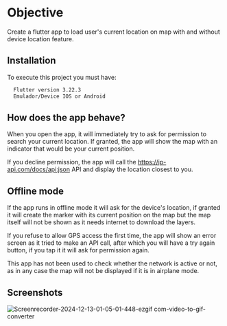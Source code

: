 


# Objective

Create a flutter app to load user's current location on map with and without device location feature.

## Installation

To execute this project you must have:

```bash
  Flutter version 3.22.3
  Emulador/Device IOS or Android
```

## How does the app behave?

When you open the app, it will immediately try to ask for permission to search your current location. If granted, the app will show the map with an indicator that would be your current position.

If you decline permission, the app will call the https://ip-api.com/docs/api:json API and display the location closest to you.

## Offline mode

If the app runs in offline mode it will ask for the device's location, if granted it will create the marker with its current position on the map but the map itself will not be shown as it needs internet to download the layers.

If you refuse to allow GPS access the first time, the app will show an error screen as it tried to make an API call, after which you will have a try again button, if you tap it it will ask for permission again.

This app has not been used to check whether the network is active or not, as in any case the map will not be displayed if it is in airplane mode.


## Screenshots

![Screenrecorder-2024-12-13-01-05-01-448-ezgif com-video-to-gif-converter](https://github.com/user-attachments/assets/c51b14f8-fadf-4b16-842d-faf8fbd0cf6f)


